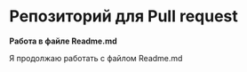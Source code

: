 # Репозиторий для Pull request

**Работа в файле Readme.md** 

Я продолжаю работать с файлом Readme.md 

